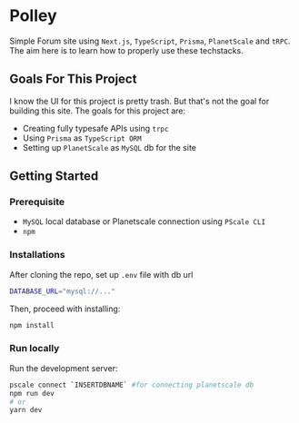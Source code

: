 # Polley

Simple Forum site using `Next.js`, `TypeScript`, `Prisma`, `PlanetScale` and `tRPC`. The aim here is to learn how to properly use these techstacks.

## Goals For This Project

I know the UI for this project is pretty trash. But that's not the goal for building this site. The goals for this project are:

- Creating fully typesafe APIs using `trpc`
- Using `Prisma` as `TypeScript ORM`
- Setting up `PlanetScale` as `MySQL` db for the site

## Getting Started

### Prerequisite

- `MySQL` local database or Planetscale connection using `PScale CLI`
- `npm`

### Installations

After cloning the repo, set up `.env` file with db url

```bash
DATABASE_URL="mysql://..."
```

Then, proceed with installing:

```bash
npm install
```

### Run locally

Run the development server:

```bash
pscale connect `INSERTDBNAME` #for connecting planetscale db
npm run dev
# or
yarn dev
```
